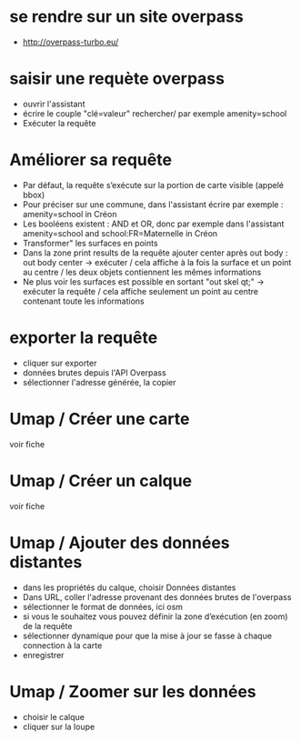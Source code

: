 # se rendre sur un site overpass
* http://overpass-turbo.eu/

# saisir une requète overpass
* ouvrir l'assistant
* écrire le couple "clé=valeur" rechercher/ par exemple amenity=school
* Exécuter la requête

# Améliorer sa requête
* Par défaut, la requête s’exécute sur la portion de carte visible (appelé bbox)
* Pour préciser sur une commune, dans l'assistant écrire par exemple : amenity=school in Créon
* Les booléens existent : AND et OR, donc par exemple dans l'assistant amenity=school and school:FR=Maternelle in Créon
* Transformer" les surfaces en points
 * Dans la zone print results de la requête ajouter center après out body : out body center -> exécuter / cela affiche à la fois la surface et un point au centre / les deux objets contiennent les mêmes informations
 * Ne plus voir les surfaces est possible en sortant "out skel qt;" -> exécuter la requête / cela affiche seulement un point au centre contenant toute les informations 

# exporter la requête
* cliquer sur exporter
* données brutes depuis l'API Overpass
* sélectionner l'adresse générée, la copier

# Umap / Créer une carte
voir fiche

# Umap / Créer un calque
voir fiche

# Umap / Ajouter des données distantes
* dans les propriétés du calque, choisir Données distantes
* Dans URL, coller l'adresse provenant des données brutes de l'overpass
* sélectionner le format de données, ici osm
* si vous le souhaitez vous pouvez définir la zone d’exécution (en zoom) de la requête
* sélectionner dynamique pour que la mise à jour se fasse à chaque connection à la carte
* enregistrer

# Umap / Zoomer sur les données
* choisir le calque
* cliquer sur la loupe
